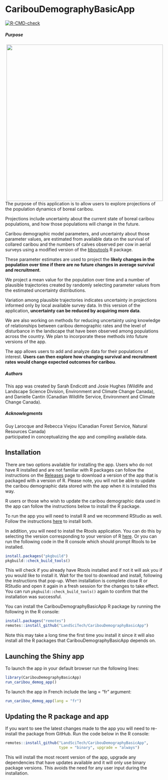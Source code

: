 
<!-- README.md is generated from README.Rmd. Please edit that file -->

# CaribouDemographyBasicApp

<!-- badges: start -->

[![R-CMD-check](https://github.com/LandSciTech/CaribouDemographyBasicApp/actions/workflows/R-CMD-check.yaml/badge.svg)](https://github.com/LandSciTech/CaribouDemographyBasicApp/actions/workflows/R-CMD-check.yaml)
<!-- badges: end -->

<h5 id="intro-purpose"><strong>Purpose</strong></h5>
<img align="right" src="C:/Users/EndicottS/AppData/Local/Temp/RtmpILMaDs/temp_libpath5c407035630/CaribouDemographyBasicApp/www/Female_caribou_and_calves.jpg" width="500">
The purpose of this application is to allow users to explore projections of the
population dynamics of boreal caribou. 
<p>Projections include uncertainty about the
current state of boreal caribou populations, and how those populations will
change in the future.</p>
<p>Caribou demographic model parameters, and uncertainty
about those parameter values, are estimated from available data on the survival
of collared caribou and the numbers of calves observed per cow in aerial surveys
using a modified version of the <a href="https://poissonconsulting.github.io/bboutools/" target="_blank">bboutools</a>
R package.</p>
<p>These parameter estimates are used to project the <strong>likely changes in the population
over time if there are no future changes in average survival and recruitment</strong>.</p>
<p>We project a mean value for the population over time and a number of plausible
trajectories created by randomly selecting parameter values from the estimated
uncertainty distributions.</p>
<p>Variation among plausible trajectories indicates
uncertainty in projections informed only by local available survey data. In this
version of the application, <strong>uncertainty can be reduced by acquiring more data</strong>.</p>
<p>We are also working on methods for reducing uncertainty using knowledge of
relationships between caribou demographic rates and the level of disturbance
in the landscape that have been observed among populations across the country.
We plan to incorporate these methods into future versions of the app.</p>
<p>The app allows users to add and analyze data for their populations of interest.
<strong>Users can then explore how changing survival and recruitment rates would change
expected outcomes for caribou</strong>.</p>
<h5 id="authors"><strong>Authors</strong></h5>
<p>This app was created by Sarah Endicott and Josie Hughes (Wildlife and Landscape
Science Division, Environment and Climate Change Canada), and Danielle Cantin
(Canadian Wildlife Service, Environment and Climate Change Canada).</p>
<h5 id="acknowlegments"><strong>Acknowlegments</strong></h5>
<p>Guy Larocque and Rebecca Viejou (Canadian Forest Service, Natural Resources Canada)<br />
participated in conceptualizing the app and compiling available data.</p>

## Installation

There are two options available for installing the app. Users who do not
have R installed and are not familiar with R packages can follow the
instructions on the
[Releases](https://github.com/LandSciTech/CaribouDemographyBasicApp/releases)
page to download a version of the app that is packaged with a version of
R. Please note, you will not be able to update the caribou demographic
data stored with the app when it is installed this way.

R users or those who wish to update the caribou demographic data used in
the app can follow the instructions below to install the R package.

To run the app you will need to install R and we recommend RStudio as
well. Follow the instructions
[here](https://posit.co/download/rstudio-desktop/) to install both.

In addition, you will need to install the Rtools application. You can do
this by selecting the version corresponding to your version of R
[here](https://cran.r-project.org/bin/windows/Rtools/). Or you can run
the following code in the R console which should prompt Rtools to be
installed.

``` r
install.packages("pkgbuild")
pkgbuild::check_build_tools()
```

This will check if you already have Rtools installed and if not it will
ask you if you would like to install it. Wait for the tool to download
and install, following the instructions that pop-up. When installation
is complete close R or RStudio and open it again in a fresh session for
the changes to take effect. You can run `pkgbuild::check_build_tools()`
again to confirm that the installation was successful.

You can install the CaribouDemographyBasicApp R package by running the
following in the R console:

``` r
install.packages("remotes")
remotes::install_github("LandSciTech/CaribouDemographyBasicApp")
```

Note this may take a long time the first time you install it since it
will also install all the R packages that CaribouDemographyBasicApp
depends on.

## Launching the Shiny app

To launch the app in your default browser run the following lines:

``` r
library(CaribouDemographyBasicApp)
run_caribou_demog_app()
```

To launch the app in French include the lang = “fr” argument:

``` r
run_caribou_demog_app(lang = "fr")
```

## Updating the R package and app

If you want to see the latest changes made to the app you will need to
re-install the package from GitHub. Run the code below in the R console:

``` r
remotes::install_github("LandSciTech/CaribouDemographyBasicApp",
                        type = "binary", upgrade = "always")
```

This will install the most recent version of the app, upgrade any
dependencies that have updates available and it will only use binary
package versions. This avoids the need for any user input during the
installation.
